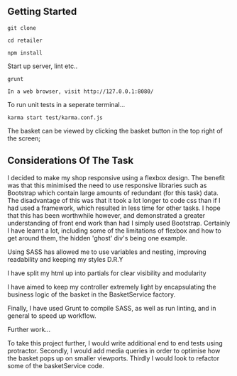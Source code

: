 ## Getting Started
```
git clone

cd retailer

npm install

```
Start up server, lint etc..
```
grunt

In a web browser, visit http://127.0.0.1:8080/
```
To run unit tests in a seperate terminal...
```
karma start test/karma.conf.js
```
The basket can be viewed by clicking the basket button in the top right of the screen;

## Considerations Of The Task

I decided to make my shop responsive using a flexbox design. The benefit was that this minimised the need to use responsive libraries such as Bootstrap which contain large amounts of redundant (for this task) data.  The disadvantage of this was that it took a lot longer to code css than if I had used a framework, which resulted in less time for other tasks. I hope that this has been worthwhile however, and demonstrated a greater understanding of front end work than had I simply used Bootstrap. Certainly I have learnt a lot, including some of the limitations of flexbox and how to get around them, the hidden 'ghost' div's being one example.

Using SASS has allowed me to use variables and nesting, improving readability and keeping my styles D.R.Y

I have split my html up into partials for clear visibility and modularity

I have aimed to keep my controller extremely light by encapsulating the business logic of
the basket in the BasketService factory.

Finally, I have used Grunt to compile SASS, as well as run linting, and in
general to speed up workflow.

Further work...

To take this project further, I would write additional end to end tests using protractor.
Secondly, I would add media queries in order to optimise how the basket pops up
on smaller viewports. Thirdly I would look to refactor some of the
basketService code.
